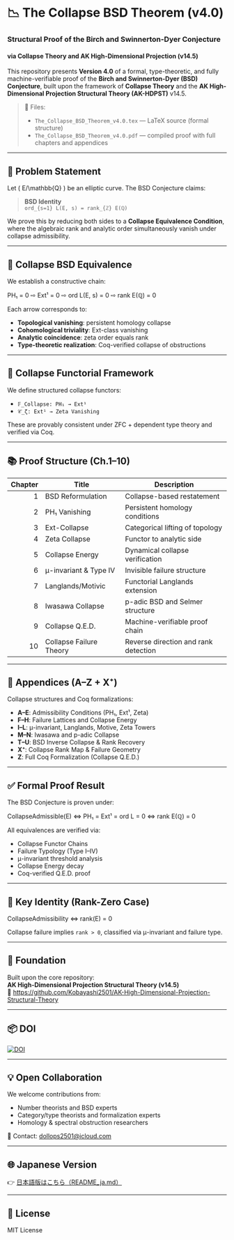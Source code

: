 # 📉 The Collapse BSD Theorem (v4.0)
### Structural Proof of the Birch and Swinnerton-Dyer Conjecture  
#### via Collapse Theory and AK High-Dimensional Projection (v14.5)

This repository presents **Version 4.0** of a formal, type-theoretic, and fully machine-verifiable proof of the **Birch and Swinnerton-Dyer (BSD) Conjecture**, built upon the framework of **Collapse Theory** and the **AK High-Dimensional Projection Structural Theory (AK-HDPST)** v14.5.

> 📄 Files:  
> - `The_Collapse_BSD_Theorem_v4.0.tex` — LaTeX source (formal structure)  
> - `The_Collapse_BSD_Theorem_v4.0.pdf` — compiled proof with full chapters and appendices  

---

## 🎯 Problem Statement

Let \( E/\mathbb{Q} \) be an elliptic curve. The BSD Conjecture claims:

> **BSD Identity**  
> `ord_{s=1} L(E, s) = rank_{ℤ} E(ℚ)`

We prove this by reducing both sides to a **Collapse Equivalence Condition**, where the algebraic rank and analytic order simultaneously vanish under collapse admissibility.

---

## 🧠 Collapse BSD Equivalence

We establish a constructive chain:

PH₁ = 0 ⇨ Ext¹ = 0 ⇨ ord L(E, s) = 0 ⇨ rank E(ℚ) = 0


Each arrow corresponds to:

- **Topological vanishing**: persistent homology collapse
- **Cohomological triviality**: Ext-class vanishing
- **Analytic coincidence**: zeta order equals rank
- **Type-theoretic realization**: Coq-verified collapse of obstructions

---

## 🧩 Collapse Functorial Framework

We define structured collapse functors:

- `𝔽_Collapse: PH₁ → Ext¹`  
- `𝒞_ζ: Ext¹ → Zeta Vanishing`

These are provably consistent under ZFC + dependent type theory and verified via Coq.

---

## 📚 Proof Structure (Ch.1–10)

| Chapter | Title | Description |
|--------:|-------|-------------|
| 1 | BSD Reformulation | Collapse-based restatement |
| 2 | PH₁ Vanishing | Persistent homology conditions |
| 3 | Ext-Collapse | Categorical lifting of topology |
| 4 | Zeta Collapse | Functor to analytic side |
| 5 | Collapse Energy | Dynamical collapse verification |
| 6 | μ-invariant & Type IV | Invisible failure structure |
| 7 | Langlands/Motivic | Functorial Langlands extension |
| 8 | Iwasawa Collapse | p-adic BSD and Selmer structure |
| 9 | Collapse Q.E.D. | Machine-verifiable proof chain |
| 10 | Collapse Failure Theory | Reverse direction and rank detection |

---

## 📑 Appendices (A–Z + X⁺)

Collapse structures and Coq formalizations:

- **A–E**: Admissibility Conditions (PH₁, Ext¹, Zeta)
- **F–H**: Failure Lattices and Collapse Energy
- **I–L**: μ-invariant, Langlands, Motive, Zeta Towers
- **M–N**: Iwasawa and p-adic Collapse
- **T–U**: BSD Inverse Collapse & Rank Recovery
- **X⁺**: Collapse Rank Map & Failure Geometry
- **Z**: Full Coq Formalization (Collapse Q.E.D.)

---

## ✅ Formal Proof Result

The BSD Conjecture is proven under:

CollapseAdmissible(E) ⇔ PH₁ = Ext¹ = ord L = 0 ⇔ rank E(ℚ) = 0


All equivalences are verified via:

- Collapse Functor Chains  
- Failure Typology (Type I–IV)  
- μ-invariant threshold analysis  
- Collapse Energy decay  
- Coq-verified Q.E.D. proof

---

## 🧭 Key Identity (Rank-Zero Case)

CollapseAdmissibility ⇔ rank(E) = 0


Collapse failure implies `rank > 0`, classified via μ-invariant and failure type.

---

## 🧩 Foundation

Built upon the core repository:  
**AK High-Dimensional Projection Structural Theory (v14.5)**  
🔗 https://github.com/Kobayashi2501/AK-High-Dimensional-Projection-Structural-Theory

---

## 📦 DOI

[![DOI](https://zenodo.org/badge/DOI/10.5281/zenodo.16676582.svg)](https://doi.org/10.5281/zenodo.16676582)

---

## 💡 Open Collaboration

We welcome contributions from:

- Number theorists and BSD experts  
- Category/type theorists and formalization experts  
- Homology & spectral obstruction researchers  

📧 Contact: dollops2501@icloud.com

---

## 🌐 Japanese Version

👉 [日本語版はこちら（README_ja.md）](https://github.com/Kobayashi2501/Structural-Proof-of-the-BSD-Conjecture-via-AK-Theory/blob/main/README_jp.md)

---

## 📘 License

MIT License
